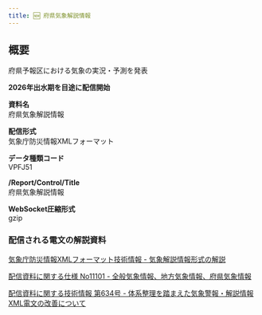 ```yaml
---
title: 🆕 府県気象解説情報
---
```


## 概要
府県予報区における気象の実況・予測を発表

**2026年出水期を目途に配信開始**

**資料名** <br/>
府県気象解説情報
 
**配信形式** <br/>
気象庁防災情報XMLフォーマット

**データ種類コード** <br/>
VPFJ51

**/Report/Control/Title** <br/>
府県気象解説情報

**WebSocket圧縮形式** <br/>
gzip

### 配信される電文の解説資料
[気象庁防災情報XMLフォーマット技術情報 - 気象解説情報形式の解説](https://dmdata.jp/docs/jma/manual/0233-0234.pdf)


[配信資料に関する仕様 No11101 - 全般気象情報、地方気象情報、府県気象情報](https://www.data.jma.go.jp/suishin/shiyou/pdf/no11101)


[配信資料に関する技術情報 第634号 - 体系整理を踏まえた気象警報・解説情報XML電文の改善について](https://dmdata.jp/docs/jma/technical/634.pdf)
